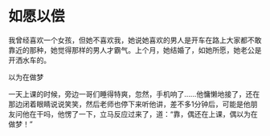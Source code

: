 # 如愿以偿

我曾经喜欢一个女孩，但她不喜欢我，她说她喜欢的男人是开车在路上大家都不敢靠近的那种，她觉得那样的男人才霸气。上个月，她结婚了，如她所愿，她老公是开洒水车的。 

以为在做梦 

一天上课的时候，旁边一哥们睡得特爽，忽然，手机响了……他慵懒地接了，还在那边闭着眼睛说说笑笑，然后老师也停下来听他讲，差不多1分钟后，可能是他朋友问他在干吗，他愣了一下，立马反应过来了，道：“靠，偶还在上课，偶以为在做梦！”